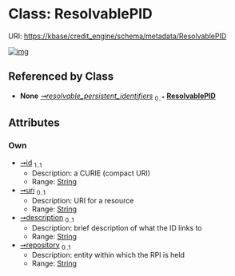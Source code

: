 
# Class: ResolvablePID




URI: [https://kbase/credit_engine/schema/metadata/ResolvablePID](https://kbase/credit_engine/schema/metadata/ResolvablePID)


[![img](https://yuml.me/diagram/nofunky;dir:TB/class/[Dataset]++-%20resolvable_persistent_identifiers%200..*>[ResolvablePID&#124;id:string;uri:string%20%3F;description:string%20%3F;repository:string%20%3F],[Dataset])](https://yuml.me/diagram/nofunky;dir:TB/class/[Dataset]++-%20resolvable_persistent_identifiers%200..*>[ResolvablePID&#124;id:string;uri:string%20%3F;description:string%20%3F;repository:string%20%3F],[Dataset])

## Referenced by Class

 *  **None** *[➞resolvable_persistent_identifiers](dataset__resolvable_persistent_identifiers.md)*  <sub>0..\*</sub>  **[ResolvablePID](ResolvablePID.md)**

## Attributes


### Own

 * [➞id](resolvablePID__id.md)  <sub>1..1</sub>
     * Description: a CURIE (compact URI)
     * Range: [String](types/String.md)
 * [➞uri](resolvablePID__uri.md)  <sub>0..1</sub>
     * Description: URI for a resource
     * Range: [String](types/String.md)
 * [➞description](resolvablePID__description.md)  <sub>0..1</sub>
     * Description: brief description of what the ID links to
     * Range: [String](types/String.md)
 * [➞repository](resolvablePID__repository.md)  <sub>0..1</sub>
     * Description: entity within which the RPI is held
     * Range: [String](types/String.md)
